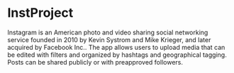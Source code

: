 # InstProject
Instagram is an American photo and video sharing social networking service founded  in 2010 by Kevin Systrom and Mike Krieger, and later acquired by Facebook Inc.. The  app allows users to upload media that can be edited with filters and organized by  hashtags and geographical tagging. Posts can be shared publicly or with preapproved  followers. 
